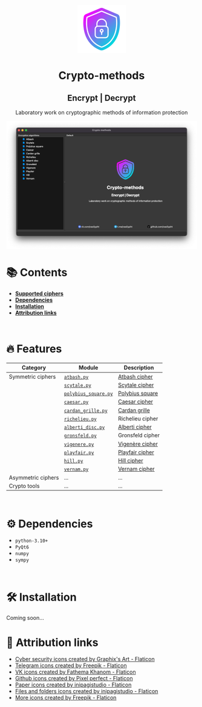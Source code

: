 <p align="center">
    <img src="/resources/crypto-methods.png" alt="preview" height="128" width="128">
</p>
<div>
    <h1 align="center">Crypto-methods</h1>
    <h2 align="center">Encrypt | Decrypt</h2>
    <p align="center">Laboratory work on cryptographic methods of information protection</p>
</div>

![image-app](/resources/screenshots/image-app.png)


# :books: Contents

- [**Supported ciphers**](#fire-features)
- [**Dependencies**](#gear-dependencies)
- [**Installation**](#hammer_and_wrench-installation)
- [**Attribution links**](#link-attribution-links)

<br>

# :fire: Features


| Category           | Module                                                           | Description                                                           |
|--------------------|------------------------------------------------------------------|-----------------------------------------------------------------------|
| Symmetric ciphers  | [`atbash.py`](/src/crypto/symmetric/atbash.py)                   | [Atbash cipher](https://en.wikipedia.org/wiki/Atbash)                 |
|                    | [`scytale.py`](/src/crypto/symmetric/scytale.py)                 | [Scytale cipher](https://en.wikipedia.org/wiki/Scytale)               |
|                    | [`polybius_square.py`](/src/crypto/symmetric/polybius_square.py) | [Polybius square](https://en.wikipedia.org/wiki/Polybius_square)      |
|                    | [`caesar.py`](/src/crypto/symmetric/caesar.py)                   | [Caesar cipher](https://en.wikipedia.org/wiki/Caesar_cipher)          |
|                    | [`cardan_grille.py`](/src/crypto/symmetric/cardan_grille.py)     | [Cardan grille](https://en.wikipedia.org/wiki/Cardan_grille)          |
|                    | [`richelieu.py`](/src/crypto/symmetric/richelieu.py)             | Richelieu cipher                                                      |
|                    | [`alberti_disc.py`](/src/crypto/symmetric/alberti_disc.py)       | [Alberti cipher](https://en.wikipedia.org/wiki/Alberti_cipher)        |
|                    | [`gronsfeld.py`](/src/crypto/symmetric/gronsfeld.py)             | Gronsfeld cipher                                                      |
|                    | [`vigenere.py`](/src/crypto/symmetric/vigenere.py)               | [Vigenère cipher](https://en.wikipedia.org/wiki/Vigen%C3%A8re_cipher) |
|                    | [`playfair.py`](/src/crypto/symmetric/playfair.py)               | [Playfair cipher](https://en.wikipedia.org/wiki/Playfair_cipher)      |
|                    | [`hill.py`](/src/crypto/symmetric/hill.py)                       | [Hill cipher](https://en.wikipedia.org/wiki/Hill_cipher)              |
|                    | [`vernam.py`](/src/crypto/symmetric/vernam.py)                   | [Vernam cipher](https://en.wikipedia.org/wiki/One-time_pad)           |
| Asymmetric ciphers | ...                                                              | ...                                                                   |
| Crypto tools       | ...                                                              | ...                                                                   |

<br>

# :gear: Dependencies

- `python-3.10+`
- `PyQt6`
- `numpy`
- `sympy`

<br>

# :hammer_and_wrench: Installation

Coming soon...

# :link: Attribution links

- <a href="https://www.flaticon.com/free-icons/cyber-security" title="cyber security icons">Cyber security icons created by Graphix's Art - Flaticon</a>
- <a href="https://www.flaticon.com/free-icons/telegram" title="telegram icons">Telegram icons created by Freepik - Flaticon</a>
- <a href="https://www.flaticon.com/free-icons/vk" title="VK icons">VK icons created by Fathema Khanom - Flaticon</a>
- <a href="https://www.flaticon.com/free-icons/github" title="github icons">Github icons created by Pixel perfect - Flaticon</a>
- <a href="https://www.flaticon.com/free-icons/paper" title="paper icons">Paper icons created by inipagistudio - Flaticon</a>
- <a href="https://www.flaticon.com/free-icons/files-and-folders" title="files and folders icons">Files and folders icons created by inipagistudio - Flaticon</a>
- <a href="https://www.flaticon.com/free-icons/more" title="more icons">More icons created by Freepik - Flaticon</a>
